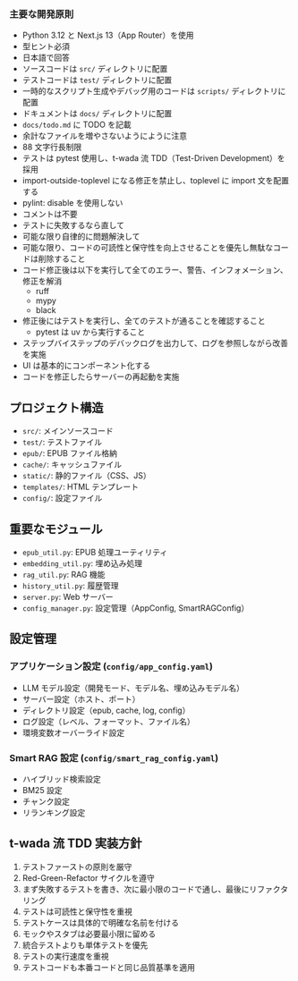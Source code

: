 ### 主要な開発原則

-   Python 3.12 と Next.js 13（App Router）を使用
-   型ヒント必須
-   日本語で回答
-   ソースコードは `src/` ディレクトリに配置
-   テストコードは `test/` ディレクトリに配置
-   一時的なスクリプト生成やデバッグ用のコードは `scripts/` ディレクトリに配置
-   ドキュメントは `docs/` ディレクトリに配置
-   `docs/todo.md` に TODO を記載
-   余計なファイルを増やさないようにように注意
-   88 文字行長制限
-   テストは pytest 使用し、t-wada 流 TDD（Test-Driven Development）を採用
-   import-outside-toplevel になる修正を禁止し、toplevel に import 文を配置する
-   pylint: disable を使用しない
-   コメントは不要
-   テストに失敗するなら直して
-   可能な限り自律的に問題解決して
-   可能な限り、コードの可読性と保守性を向上させることを優先し無駄なコードは削除すること
-   コード修正後は以下を実行して全てのエラー、警告、インフォメーション、修正を解消
    -   ruff
    -   mypy
    -   black
-   修正後にはテストを実行し、全てのテストが通ることを確認すること
    -   pytest は uv から実行すること
-   ステップバイステップのデバックログを出力して、ログを参照しながら改善を実施
-   UI は基本的にコンポーネント化する
-   コードを修正したらサーバーの再起動を実施

## プロジェクト構造

-   `src/`: メインソースコード
-   `test/`: テストファイル
-   `epub/`: EPUB ファイル格納
-   `cache/`: キャッシュファイル
-   `static/`: 静的ファイル（CSS、JS）
-   `templates/`: HTML テンプレート
-   `config/`: 設定ファイル

## 重要なモジュール

-   `epub_util.py`: EPUB 処理ユーティリティ
-   `embedding_util.py`: 埋め込み処理
-   `rag_util.py`: RAG 機能
-   `history_util.py`: 履歴管理
-   `server.py`: Web サーバー
-   `config_manager.py`: 設定管理（AppConfig, SmartRAGConfig）

## 設定管理

### アプリケーション設定 (`config/app_config.yaml`)

-   LLM モデル設定（開発モード、モデル名、埋め込みモデル名）
-   サーバー設定（ホスト、ポート）
-   ディレクトリ設定（epub, cache, log, config）
-   ログ設定（レベル、フォーマット、ファイル名）
-   環境変数オーバーライド設定

### Smart RAG 設定 (`config/smart_rag_config.yaml`)

-   ハイブリッド検索設定
-   BM25 設定
-   チャンク設定
-   リランキング設定

## t-wada 流 TDD 実装方針

1. テストファーストの原則を厳守
2. Red-Green-Refactor サイクルを遵守
3. まず失敗するテストを書き、次に最小限のコードで通し、最後にリファクタリング
4. テストは可読性と保守性を重視
5. テストケースは具体的で明確な名前を付ける
6. モックやスタブは必要最小限に留める
7. 統合テストよりも単体テストを優先
8. テストの実行速度を重視
9. テストコードも本番コードと同じ品質基準を適用
